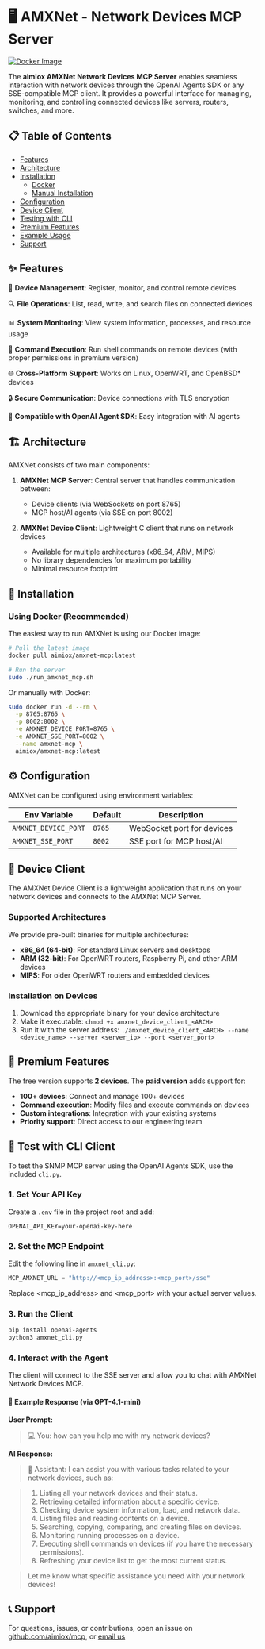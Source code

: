 # 🖥️ AMXNet - Network Devices MCP Server

[![Docker Image](https://img.shields.io/badge/docker-aimiox%2Famxnet--mcp-blue)](https://hub.docker.com/r/aimiox/amxnet-mcp)

The **aimiox AMXNet Network Devices MCP Server** enables seamless interaction with network devices through the OpenAI Agents SDK or any SSE-compatible MCP client. It provides a powerful interface for managing, monitoring, and controlling connected devices like servers, routers, switches, and more.

## 📋 Table of Contents

- [Features](#-features)
- [Architecture](#-architecture)
- [Installation](#-installation)
  - [Docker](#using-docker-recommended)
  - [Manual Installation](#manual-installation)
- [Configuration](#-configuration)
- [Device Client](#-device-client)
- [Testing with CLI](#-test-with-cli-client)
- [Premium Features](#-premium-features)
- [Example Usage](#-example-usage)
- [Support](#-support)

## ✨ Features

📡 **Device Management**: Register, monitor, and control remote devices

🔍 **File Operations**: List, read, write, and search files on connected devices

📊 **System Monitoring**: View system information, processes, and resource usage

🔄 **Command Execution**: Run shell commands on remote devices (with proper permissions in premium version)

🌐 **Cross-Platform Support**: Works on Linux, OpenWRT, and OpenBSD* devices

🔒 **Secure Communication**: Device connections with TLS encryption

🤖 **Compatible with OpenAI Agent SDK**: Easy integration with AI agents

## 🏗️ Architecture

AMXNet consists of two main components:

1. **AMXNet MCP Server**: Central server that handles communication between:
   - Device clients (via WebSockets on port 8765)
   - MCP host/AI agents (via SSE on port 8002)

2. **AMXNet Device Client**: Lightweight C client that runs on network devices
   - Available for multiple architectures (x86_64, ARM, MIPS)
   - No library dependencies for maximum portability
   - Minimal resource footprint

## 🚀 Installation

### Using Docker (Recommended)

The easiest way to run AMXNet is using our Docker image:

```bash
# Pull the latest image
docker pull aimiox/amxnet-mcp:latest

# Run the server
sudo ./run_amxnet_mcp.sh
```

Or manually with Docker:

```bash
sudo docker run -d --rm \
  -p 8765:8765 \
  -p 8002:8002 \
  -e AMXNET_DEVICE_PORT=8765 \
  -e AMXNET_SSE_PORT=8002 \
  --name amxnet-mcp \
  aimiox/amxnet-mcp:latest
```

## ⚙️ Configuration

AMXNet can be configured using environment variables:

| Env Variable         | Default | Description                   |
|---------------------|---------|-------------------------------|  
| `AMXNET_DEVICE_PORT` | `8765`  | WebSocket port for devices    |
| `AMXNET_SSE_PORT`    | `8002`  | SSE port for MCP host/AI      |

## 📱 Device Client

The AMXNet Device Client is a lightweight application that runs on your network devices and connects to the AMXNet MCP Server.

### Supported Architectures

We provide pre-built binaries for multiple architectures:

- **x86_64 (64-bit)**: For standard Linux servers and desktops
- **ARM (32-bit)**: For OpenWRT routers, Raspberry Pi, and other ARM devices
- **MIPS**: For older OpenWRT routers and embedded devices

### Installation on Devices

1. Download the appropriate binary for your device architecture
2. Make it executable: ```chmod +x amxnet_device_client_<ARCH>```
3. Run it with the server address: ```./amxnet_device_client_<ARCH> --name <device_name> --server <server_ip> --port <server_port>```

## 💎 Premium Features

The free version supports **2 devices**. The **paid version** adds support for:

- **100+ devices**: Connect and manage 100+ devices
- **Command execution**: Modify files and execute commands on devices
- **Custom integrations**: Integration with your existing systems
- **Priority support**: Direct access to our engineering team

## 🧪 Test with CLI Client

To test the SNMP MCP server using the OpenAI Agents SDK, use the included `cli.py`.

### 1. Set Your API Key

Create a `.env` file in the project root and add:

```env
OPENAI_API_KEY=your-openai-key-here
```
### 2. Set the MCP Endpoint
Edit the following line in `amxnet_cli.py`:

```python
MCP_AMXNET_URL = "http://<mcp_ip_address>:<mcp_port>/sse"
```
Replace <mcp_ip_address> and <mcp_port> with your actual server values.

### 3. Run the Client

```bash
pip install openai-agents
python3 amxnet_cli.py
```

### 4. Interact with the Agent

The client will connect to the SSE server and allow you to chat with AMXNet Network Devices MCP.

#### 🤖 Example Response (via GPT-4.1-mini)

**User Prompt:**
> 💻 You: how can you help me with my network devices?

**AI Response:**
> 🤖 Assistant:
> I can assist you with various tasks related to your network devices, such as:

> 1. Listing all your network devices and their status.
> 2. Retrieving detailed information about a specific device.
> 3. Checking device system information, load, and network data.
> 4. Listing files and reading contents on a device.
> 5. Searching, copying, comparing, and creating files on devices.
> 6. Monitoring running processes on a device.
> 7. Executing shell commands on devices (if you have the necessary permissions).
> 8. Refreshing your device list to get the most current status.

> Let me know what specific assistance you need with your network devices!

## 📞 Support

For questions, issues, or contributions, open an issue on [github.com/aimiox/mcp](https://github.com/aimiox/mcp), or [email us](mailto:hello@aimiox.com)
